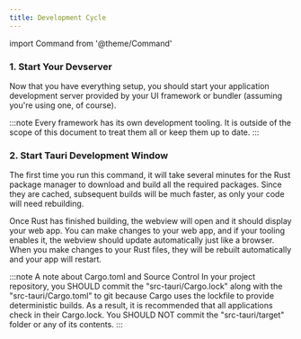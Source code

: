 ```yaml
---
title: Development Cycle
---
```


import Command from '@theme/Command'

### 1. Start Your Devserver

Now that you have everything setup, you should start your application development server provided by your UI framework or bundler (assuming you're using one, of course).

:::note
Every framework has its own development tooling. It is outside of the scope of this document to treat them all or keep them up to date.
:::

### 2. Start Tauri Development Window

<Command name="dev" />

The first time you run this command, it will take several minutes for the Rust package manager to download and build all the required packages. Since they are cached, subsequent builds will be much faster, as only your code will need rebuilding.

Once Rust has finished building, the webview will open and it should display your web app. You can make changes to your web app, and if your tooling enables it, the webview should update automatically just like a browser. When you make changes to your Rust files, they will be rebuilt automatically and your app will restart.

:::note A note about Cargo.toml and Source Control
In your project repository, you SHOULD commit the "src-tauri/Cargo.lock" along with the "src-tauri/Cargo.toml" to git because Cargo uses the lockfile to provide deterministic builds. As a result, it is recommended that all applications check in their Cargo.lock. You SHOULD NOT commit the "src-tauri/target" folder or any of its contents.
:::
